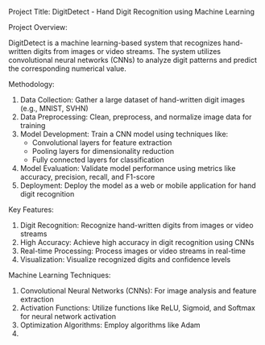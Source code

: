 Project Title: DigitDetect - Hand Digit Recognition using Machine Learning

Project Overview:

DigitDetect is a machine learning-based system that recognizes hand-written digits from images or video streams. The system utilizes convolutional neural networks (CNNs) to analyze digit patterns and predict the corresponding numerical value.

Methodology:

1. Data Collection: Gather a large dataset of hand-written digit images (e.g., MNIST, SVHN)
2. Data Preprocessing: Clean, preprocess, and normalize image data for training
3. Model Development: Train a CNN model using techniques like:
    - Convolutional layers for feature extraction
    - Pooling layers for dimensionality reduction
    - Fully connected layers for classification
4. Model Evaluation: Validate model performance using metrics like accuracy, precision, recall, and F1-score
5. Deployment: Deploy the model as a web or mobile application for hand digit recognition

Key Features:

1. Digit Recognition: Recognize hand-written digits from images or video streams
2. High Accuracy: Achieve high accuracy in digit recognition using CNNs
3. Real-time Processing: Process images or video streams in real-time
4. Visualization: Visualize recognized digits and confidence levels

Machine Learning Techniques:

1. Convolutional Neural Networks (CNNs): For image analysis and feature extraction
2. Activation Functions: Utilize functions like ReLU, Sigmoid, and Softmax for neural network activation
3. Optimization Algorithms: Employ algorithms like Adam
4. 
